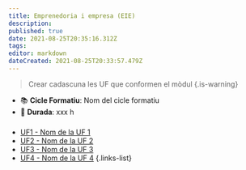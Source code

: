 ```yaml
---
title: Emprenedoria i empresa (EIE)
description: 
published: true
date: 2021-08-25T20:35:16.312Z
tags: 
editor: markdown
dateCreated: 2021-08-25T20:33:57.479Z
---
```


> Crear cadascuna les UF que conformen el mòdul
{.is-warning}

- :books: **Cicle Formatiu**: Nom del cicle formatiu
- :calendar: **Durada**: xxx h

###
- [UF1 - Nom de la UF 1](uf1)
- [UF2 - Nom de la UF 2](uf2)
- [UF3 - Nom de la UF 3](uf3)
- [UF4 - Nom de la UF 4](uf4)
{.links-list}
